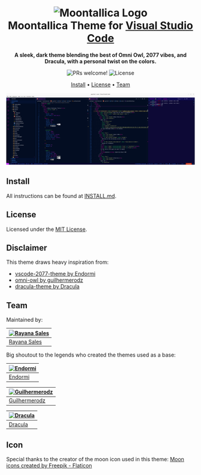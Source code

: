 <h1 align="center">
  <br>
  <img src="https://cdn-icons-png.flaticon.com/512/1183/1183776.png" alt="Moontallica Logo" width="100">
  <br>
  Moontallica Theme for <a href="https://code.visualstudio.com/">Visual Studio Code</a>
  <br>
</h1>

<p align="center">
  <strong>A sleek, dark theme blending the best of Omni Owl, 2077 vibes, and Dracula, with a personal twist on the colors.</strong>
</p>

<p align="center">
  <img src="https://img.shields.io/badge/PRs-welcome-%23DA70D6.svg" alt="PRs welcome!" />
  <img alt="License" src="https://img.shields.io/badge/license-MIT-%23DA70D6">
</p>

<p align="center">
  <a href="#install">Install</a> •
  <a href="#license">License</a> •
  <a href="#team">Team</a>  
</p>

<p align="center">
  <img alt="Moontallica Theme Dark Theme screenshot for Visual Studio Code" src="./assets/images/theme-preview.png">
</p>

## Install

All instructions can be found at [INSTALL.md](./INSTALL.md).

## License

Licensed under the [MIT License](./LICENSE.txt).

## Disclaimer

This theme draws heavy inspiration from:

- [vscode-2077-theme by Endormi](https://github.com/endormi/vscode-2077-theme)
- [omni-owl by guilhermerodz](https://github.com/guilhermerodz/omni-owl)
- [dracula-theme by Dracula](https://github.com/dracula/visual-studio-code)

## Team

Maintained by:

| [![Rayana Sales](https://github.com/rayanasales.png?size=100)](https://github.com/rayanasales) |
| ---------------------------------------------------------------------------------------------- |
| [Rayana Sales](https://github.com/rayanasales)                                                 |

Big shoutout to the legends who created the themes used as a base:

| [![Endormi](https://github.com/endormi.png?size=100)](https://github.com/endormi) |
| --------------------------------------------------------------------------------- |
| [Endormi](https://github.com/endormi)                                             |

| [![Guilhermerodz](https://github.com/guilhermerodz.png?size=100)](https://github.com/guilhermerodz) |
| --------------------------------------------------------------------------------------------------- |
| [Guilhermerodz](https://github.com/guilhermerodz)                                                   |

| [![Dracula](https://github.com/dracula.png?size=100)](https://github.com/dracula) |
| --------------------------------------------------------------------------------- |
| [Dracula](https://github.com/dracula)                                             |

## Icon

Special thanks to the creator of the moon icon used in this theme: <a href="https://www.flaticon.com/free-icons/moon" title="moon icons">Moon icons created by Freepik - Flaticon</a>
